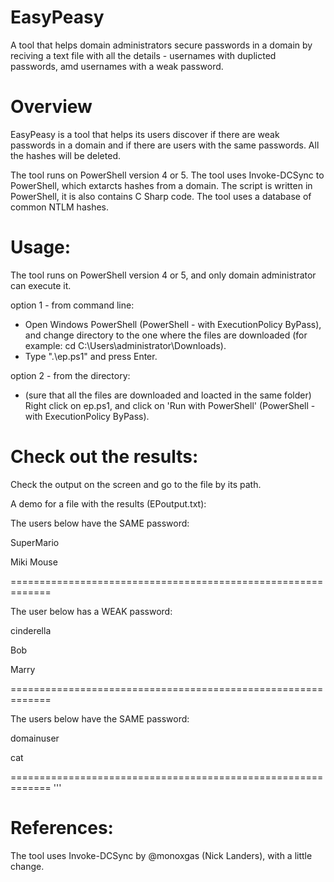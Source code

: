 # EasyPeasy
A tool that helps domain administrators secure passwords in a domain by reciving a text file with all the details - usernames with duplicted passwords, amd usernames with a weak password.

# Overview
EasyPeasy is a tool that helps its users discover if there are weak passwords in a domain and if there are users with the same passwords.
All the hashes will be deleted.

The tool runs on PowerShell version 4 or 5.
The tool uses Invoke-DCSync to PowerShell, which extarcts hashes from a domain. 
The script is written in PowerShell, it is also contains C Sharp code. 
The tool uses a database of common NTLM hashes.

# Usage:
The tool runs on PowerShell version 4 or 5, and only domain administrator can execute it.

option 1 - from command line:
- Open Windows PowerShell (PowerShell - with ExecutionPolicy ByPass), and change directory to the one where the files are downloaded (for example: cd C:\Users\administrator\Downloads).
- Type ".\ep.ps1" and press Enter.

option 2 - from the directory:
- (sure that all the files are downloaded and loacted in the same folder) Right click on ep.ps1, and click on 'Run with PowerShell' (PowerShell - with ExecutionPolicy ByPass).

# Check out the results:

 Check the output on the screen and go to the file by its path.
 
 A demo for a file with the results (EPoutput.txt):

 The users below have the SAME password:
 
SuperMario

Miki Mouse

=============================================================

The user below has a WEAK password:

cinderella

Bob

Marry

=============================================================

The users below have the SAME password:

domainuser

cat

=============================================================
'''
 # References:
 The tool uses Invoke-DCSync by @monoxgas (Nick Landers), with a little change.
